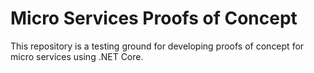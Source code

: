 # Micro Services Proofs of Concept

This repository is a testing ground for developing proofs of concept for micro services using .NET Core.